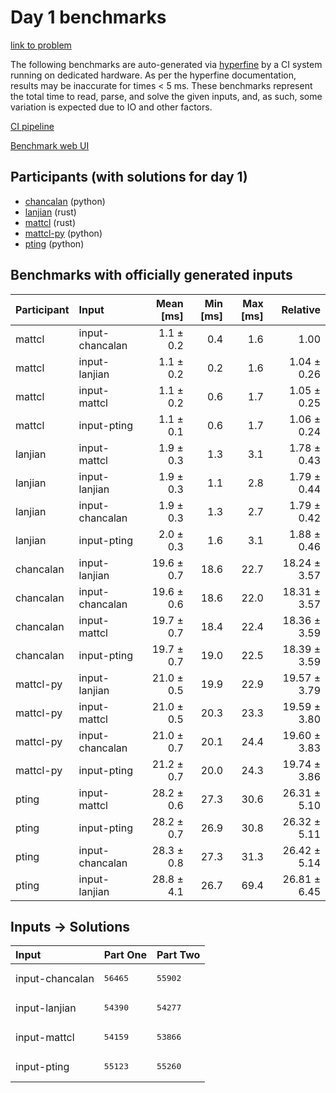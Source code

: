 # Day 1 benchmarks

[link to problem](https://adventofcode.com/2023/day/1)

The following benchmarks are auto-generated via
[hyperfine](https://github.com/sharkdp/hyperfine) by a CI system running on
dedicated hardware. As per the hyperfine documentation, results may be
inaccurate for times < 5 ms. These benchmarks represent the total time to read,
parse, and solve the given inputs, and, as such, some variation is expected due
to IO and other factors.

[CI pipeline](http://ci.papercode.net:8080/teams/main/pipelines/aoc2023)

[Benchmark web UI](https://aoc.ancalagon.black)


## Participants (with solutions for day 1)

- [chancalan](https://github.com/chancalan/aoc2023) (python)
- [lanjian](https://github.com/lanjian/aoc-2023) (rust)
- [mattcl](https://github.com/mattcl/aoc2023) (rust)
- [mattcl-py](https://github.com/mattcl/aoc2023-py) (python)
- [pting](https://github.com/pting/aoc2023) (python)


## Benchmarks with officially generated inputs

| Participant | Input | Mean [ms] | Min [ms] | Max [ms] | Relative |
|:---|:---|---:|---:|---:|---:|
| mattcl | input-chancalan | 1.1 ± 0.2 | 0.4 | 1.6 | 1.00 |
| mattcl | input-lanjian | 1.1 ± 0.2 | 0.2 | 1.6 | 1.04 ± 0.26 |
| mattcl | input-mattcl | 1.1 ± 0.2 | 0.6 | 1.7 | 1.05 ± 0.25 |
| mattcl | input-pting | 1.1 ± 0.1 | 0.6 | 1.7 | 1.06 ± 0.24 |
| lanjian | input-mattcl | 1.9 ± 0.3 | 1.3 | 3.1 | 1.78 ± 0.43 |
| lanjian | input-lanjian | 1.9 ± 0.3 | 1.1 | 2.8 | 1.79 ± 0.44 |
| lanjian | input-chancalan | 1.9 ± 0.3 | 1.3 | 2.7 | 1.79 ± 0.42 |
| lanjian | input-pting | 2.0 ± 0.3 | 1.6 | 3.1 | 1.88 ± 0.46 |
| chancalan | input-lanjian | 19.6 ± 0.7 | 18.6 | 22.7 | 18.24 ± 3.57 |
| chancalan | input-chancalan | 19.6 ± 0.6 | 18.6 | 22.0 | 18.31 ± 3.57 |
| chancalan | input-mattcl | 19.7 ± 0.7 | 18.4 | 22.4 | 18.36 ± 3.59 |
| chancalan | input-pting | 19.7 ± 0.7 | 19.0 | 22.5 | 18.39 ± 3.59 |
| mattcl-py | input-lanjian | 21.0 ± 0.5 | 19.9 | 22.9 | 19.57 ± 3.79 |
| mattcl-py | input-mattcl | 21.0 ± 0.5 | 20.3 | 23.3 | 19.59 ± 3.80 |
| mattcl-py | input-chancalan | 21.0 ± 0.7 | 20.1 | 24.4 | 19.60 ± 3.83 |
| mattcl-py | input-pting | 21.2 ± 0.7 | 20.0 | 24.3 | 19.74 ± 3.86 |
| pting | input-mattcl | 28.2 ± 0.6 | 27.3 | 30.6 | 26.31 ± 5.10 |
| pting | input-pting | 28.2 ± 0.7 | 26.9 | 30.8 | 26.32 ± 5.11 |
| pting | input-chancalan | 28.3 ± 0.8 | 27.3 | 31.3 | 26.42 ± 5.14 |
| pting | input-lanjian | 28.8 ± 4.1 | 26.7 | 69.4 | 26.81 ± 6.45 |


## Inputs -> Solutions

| Input | Part One | Part Two |
|:---|:---|:---|
|input-chancalan|<pre>56465</pre>|<pre>55902</pre>|
|input-lanjian|<pre>54390</pre>|<pre>54277</pre>|
|input-mattcl|<pre>54159</pre>|<pre>53866</pre>|
|input-pting|<pre>55123</pre>|<pre>55260</pre>|